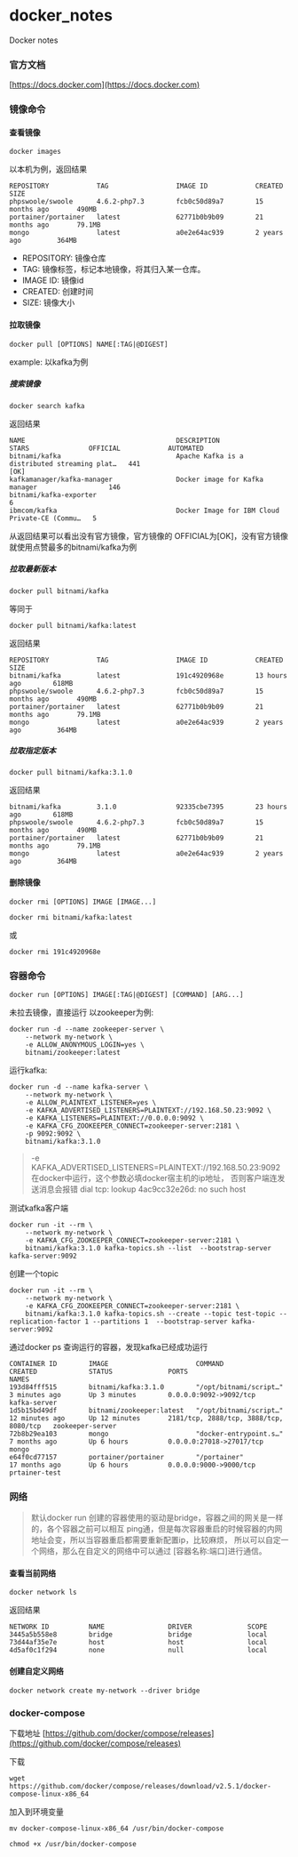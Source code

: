 # docker_notes

Docker notes

### 官方文档

[https://docs.docker.com](https://docs.docker.com)

### 镜像命令

#### 查看镜像

```shell
docker images
```

以本机为例，返回结果

```text
REPOSITORY            TAG                 IMAGE ID            CREATED             SIZE
phpswoole/swoole      4.6.2-php7.3        fcb0c50d89a7        15 months ago       490MB
portainer/portainer   latest              62771b0b9b09        21 months ago       79.1MB
mongo                 latest              a0e2e64ac939        2 years ago         364MB
```

+ REPOSITORY: 镜像仓库
+ TAG: 镜像标签，标记本地镜像，将其归入某一仓库。
+ IMAGE ID: 镜像id
+ CREATED: 创建时间
+ SIZE: 镜像大小

#### 拉取镜像

```shell
docker pull [OPTIONS] NAME[:TAG|@DIGEST]
```

example:
以kafka为例

##### 搜索镜像

```shell
docker search kafka
```

返回结果

```text
NAME                                      DESCRIPTION                                     STARS               OFFICIAL            AUTOMATED
bitnami/kafka                             Apache Kafka is a distributed streaming plat…   441                                     [OK]
kafkamanager/kafka-manager                Docker image for Kafka manager                  146                                     
bitnami/kafka-exporter                                                                    6                                       
ibmcom/kafka                              Docker Image for IBM Cloud Private-CE (Commu…   5                                       
```

从返回结果可以看出没有官方镜像，官方镜像的 OFFICIAL为[OK]，没有官方镜像就使用点赞最多的bitnami/kafka为例

##### 拉取最新版本

```shell
docker pull bitnami/kafka
```

等同于

```shell
docker pull bitnami/kafka:latest
```

返回结果

```shell
REPOSITORY            TAG                 IMAGE ID            CREATED             SIZE
bitnami/kafka         latest              191c4920968e        13 hours ago        618MB
phpswoole/swoole      4.6.2-php7.3        fcb0c50d89a7        15 months ago       490MB
portainer/portainer   latest              62771b0b9b09        21 months ago       79.1MB
mongo                 latest              a0e2e64ac939        2 years ago         364MB
```

##### 拉取指定版本

```shell
docker pull bitnami/kafka:3.1.0
```

返回结果

```shell
bitnami/kafka         3.1.0               92335cbe7395        23 hours ago        618MB
phpswoole/swoole      4.6.2-php7.3        fcb0c50d89a7        15 months ago       490MB
portainer/portainer   latest              62771b0b9b09        21 months ago       79.1MB
mongo                 latest              a0e2e64ac939        2 years ago         364MB
```

#### 删除镜像

```shell
docker rmi [OPTIONS] IMAGE [IMAGE...]
```

```shell
docker rmi bitnami/kafka:latest 
```

或

```shell
docker rmi 191c4920968e
```

### 容器命令

```shell
docker run [OPTIONS] IMAGE[:TAG|@DIGEST] [COMMAND] [ARG...]
```

未拉去镜像，直接运行 以zookeeper为例:

```shell
docker run -d --name zookeeper-server \
    --network my-network \
    -e ALLOW_ANONYMOUS_LOGIN=yes \
    bitnami/zookeeper:latest
```

运行kafka:

```shell
docker run -d --name kafka-server \
    --network my-network \
    -e ALLOW_PLAINTEXT_LISTENER=yes \
    -e KAFKA_ADVERTISED_LISTENERS=PLAINTEXT://192.168.50.23:9092 \
    -e KAFKA_LISTENERS=PLAINTEXT://0.0.0.0:9092 \
    -e KAFKA_CFG_ZOOKEEPER_CONNECT=zookeeper-server:2181 \
    -p 9092:9092 \
    bitnami/kafka:3.1.0
```

> -e KAFKA_ADVERTISED_LISTENERS=PLAINTEXT://192.168.50.23:9092 在docker中运行，这个参数必填docker宿主机的ip地址，
> 否则客户端连发送消息会报错 dial tcp: lookup 4ac9cc32e26d: no such host

测试kafka客户端

```shell
docker run -it --rm \
    --network my-network \
    -e KAFKA_CFG_ZOOKEEPER_CONNECT=zookeeper-server:2181 \
    bitnami/kafka:3.1.0 kafka-topics.sh --list  --bootstrap-server kafka-server:9092
```

创建一个topic

```shell
docker run -it --rm \
    --network my-network \
    -e KAFKA_CFG_ZOOKEEPER_CONNECT=zookeeper-server:2181 \
    bitnami/kafka:3.1.0 kafka-topics.sh --create --topic test-topic --replication-factor 1 --partitions 1  --bootstrap-server kafka-server:9092
```

通过docker ps 查询运行的容器，发现kafka已经成功运行

```text
CONTAINER ID        IMAGE                      COMMAND                  CREATED             STATUS              PORTS                                    NAMES
193d84fff515        bitnami/kafka:3.1.0        "/opt/bitnami/script…"   3 minutes ago       Up 3 minutes        0.0.0.0:9092->9092/tcp                   kafka-server
1d5b15bd49df        bitnami/zookeeper:latest   "/opt/bitnami/script…"   12 minutes ago      Up 12 minutes       2181/tcp, 2888/tcp, 3888/tcp, 8080/tcp   zookeeper-server
72b8b29ea103        mongo                      "docker-entrypoint.s…"   7 months ago        Up 6 hours          0.0.0.0:27018->27017/tcp                 mongo
e64f0cd77157        portainer/portainer        "/portainer"             17 months ago       Up 6 hours          0.0.0.0:9000->9000/tcp                   prtainer-test
```

### 网络

> 默认docker run 创建的容器使用的驱动是bridge，容器之间的网关是一样的，各个容器之前可以相互
> ping通，但是每次容器重启的时候容器的内网地址会变，所以当容器重启都需要重新配置ip，比较麻烦，
> 所以可以自定一个网络，那么在自定义的网络中可以通过 [容器名称:端口]进行通信。

#### 查看当前网络

```shell
docker network ls
```

返回结果

```text
NETWORK ID          NAME                DRIVER              SCOPE
3445a5b558e8        bridge              bridge              local
73d44af35e7e        host                host                local
4d5af0c1f294        none                null                local
```

#### 创建自定义网络

```shell
docker network create my-network --driver bridge
```



### docker-compose

下载地址
[https://github.com/docker/compose/releases](https://github.com/docker/compose/releases)

下载
```shell
wget https://github.com/docker/compose/releases/download/v2.5.1/docker-compose-linux-x86_64
```

加入到环境变量
```shell
mv docker-compose-linux-x86_64 /usr/bin/docker-compose

chmod +x /usr/bin/docker-compose
```

